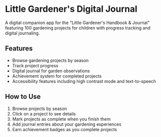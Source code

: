 # Little Gardener's Digital Journal
A digital companion app for the "Little Gardener's Handbook & Journal" featuring 100 gardening projects for children with progress tracking and digital journaling.
## Features
- Browse gardening projects by season
- Track project progress
- Digital journal for garden observations
- Achievement system for completed projects
- Accessibility features including high contrast mode and text-to-speech
## How to Use
1. Browse projects by season
2. Click on a project to see details
3. Mark projects as complete when you finish them
4. Add journal entries about your gardening experiences
5. Earn achievement badges as you complete projects
